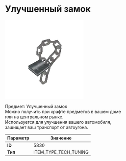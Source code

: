 # Улучшенный замок

![Item Image](../img/5830.webp?raw=true)

Предмет: Улучшенный замок<br>Можно получить при крафте предметов в вашем доме<br>или на центральном рынке.<br>Используется для улучшения вашего автомобиля,<br>защищает ваш транспорт от автоугона.


| Параметр | Значение |
|----------|----------|
| **ID** | 5830 |
| **Тип** | ITEM_TYPE_TECH_TUNING |

